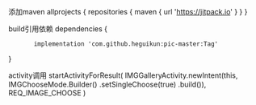添加maven
allprojects {
	repositories {
	   maven { url 'https://jitpack.io' }
	}
}
  
  build引用依赖
  dependencies {
	       
	       implementation 'com.github.heguikun:pic-master:Tag'
 }


  activity调用
 startActivityForResult(
                IMGGalleryActivity.newIntent(this, IMGChooseMode.Builder()
                        .setSingleChoose(true)
                        .build()),
                REQ_IMAGE_CHOOSE
   )
